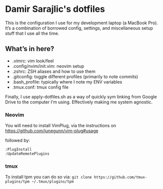 # Damir Sarajlic's dotfiles

This is the configuration I use for my development laptop (a MacBook Pro). It’s a combination of borrowed config, settings, and miscellaneous setup stuff that I use all the time.

## What’s in here?

* .vimrc: vim look/feel
* .config/nvim/init.vim: neovim setup
* .zshrc: ZSH aliases and how to use them
* .gitconfig: toggle different profiles (primarily to note commits)
* .bash_profile: typically where I note my ENV variables
* .tmux.conf: tmux config file

Finally, I use apply-dotfiles.sh as a way of quickly sym linking from Google Drive to the computer I'm using. Effectively making me system agnostic.

### Neovim

You will need to install VimPlug, via the instructions on
https://github.com/junegunn/vim-plug#usage

followed by:
```
:PlugInstall
:UpdateRemotePlugins
```

### tmux

To install tpm you can do so via: `git clone https://github.com/tmux-plugins/tpm ~/.tmux/plugins/tpm`
